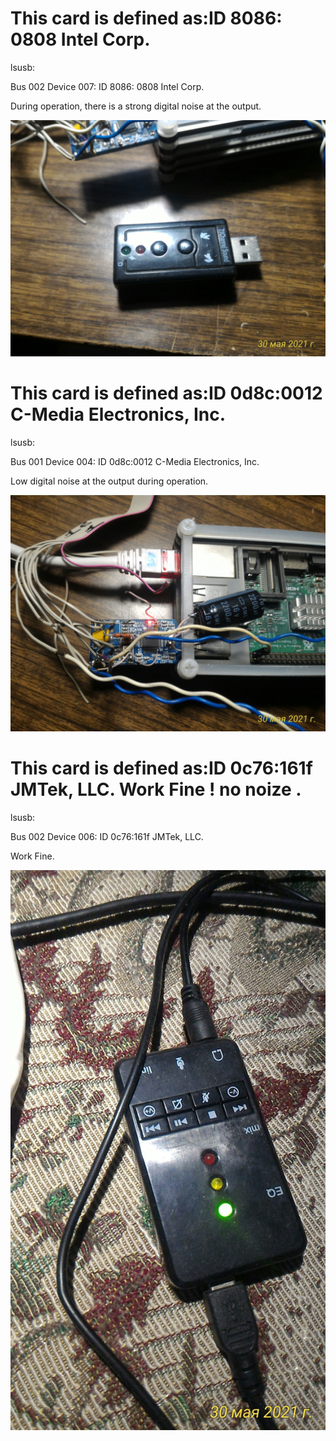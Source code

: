 # This card is defined as:ID 8086: 0808 Intel Corp.
lsusb:

Bus 002 Device 007: ID 8086: 0808 Intel Corp.

During operation, there is a strong digital noise at the output.

![](https://github.com/qsoMaster/sound_card/blob/main/P_20210530_120630_1_p.jpg)

# This card is defined as:ID 0d8c:0012 C-Media Electronics, Inc.
lsusb:

Bus 001 Device 004: ID 0d8c:0012 C-Media Electronics, Inc.

Low digital noise at the output during operation. 

![](https://github.com/qsoMaster/sound_card/blob/main/P_20210530_120642_1_p.jpg)

# This card is defined as:ID 0c76:161f JMTek, LLC. Work Fine ! no noize .
lsusb:

Bus 002 Device 006: ID 0c76:161f JMTek, LLC.

Work Fine. 

![](https://github.com/qsoMaster/sound_card/blob/main/P_20210530_120723_1_LL_p.jpg)
